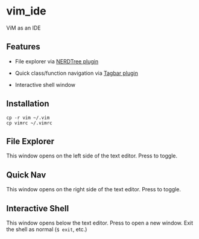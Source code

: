 # vim_ide
ViM as an IDE

## Features

* File explorer via [NERDTree plugin](https://github.com/scrooloose/nerdtree)

* Quick class/function navigation via [Tagbar plugin](https://github.com/majutsushi)

* Interactive shell window

## Installation

```
cp -r vim ~/.vim
cp vimrc ~/.vimrc
```
## File Explorer

This window opens on the left side of the text editor.
Press <F5> to toggle.

## Quick Nav

This window opens on the right side of the text editor.
Press <F8> to toggle.

## Interactive Shell

This window opens below the text editor.
Press <F6> to open a new window.
Exit the shell as normal (`$ exit`, etc.)

